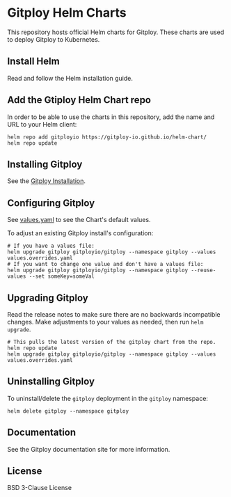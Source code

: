 # Gitploy Helm Charts

This repository hosts official Helm charts for Gitploy. These charts are used to deploy Gitploy to Kubernetes.

## Install Helm

Read and follow the Helm installation guide.

## Add the Gtiploy Helm Chart repo

In order to be able to use the charts in this repository, add the name and URL to your Helm client:

```console
helm repo add gitployio https://gitploy-io.github.io/helm-chart/
helm repo update
```

## Installing Gitploy

See the [Gitploy Installation](./docs/install.md).

## Configuring Gitploy

See [values.yaml](./charts/gitploy/values.yaml) to see the Chart's default values. 

To adjust an existing Gitploy install's configuration:

```console
# If you have a values file:
helm upgrade gitploy gitployio/gitploy --namespace gitploy --values values.overrides.yaml
# If you want to change one value and don't have a values file:
helm upgrade gitploy gitployio/gitploy --namespace gitploy --reuse-values --set someKey=someVal
```

## Upgrading Gitploy

Read the release notes to make sure there are no backwards incompatible changes.  Make adjustments to your values as needed, then run `helm upgrade`.


```console
# This pulls the latest version of the gitploy chart from the repo.
helm repo update
helm upgrade gitploy gitployio/gitploy --namespace gitploy --values values.overrides.yaml
```

## Uninstalling Gitploy

To uninstall/delete the `gitploy` deployment in the `gitploy` namespace:

```console
helm delete gitploy --namespace gitploy
```

## Documentation

See the Gitploy documentation site for more information.

## License

BSD 3-Clause License
